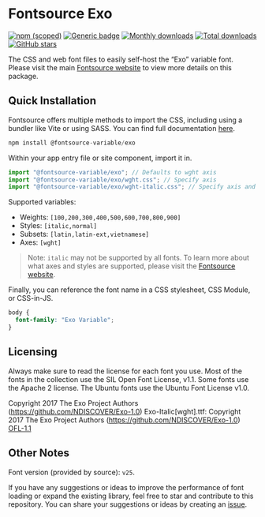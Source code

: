 # Fontsource Exo

[![npm (scoped)](https://img.shields.io/npm/v/@fontsource-variable/exo?color=brightgreen)](https://www.npmjs.com/package/@fontsource-variable/exo) [![Generic badge](https://img.shields.io/badge/fontsource-passing-brightgreen)](https://github.com/fontsource/fontsource) [![Monthly downloads](https://badgen.net/npm/dm/@fontsource-variable/exo)](https://github.com/fontsource/fontsource) [![Total downloads](https://badgen.net/npm/dt/@fontsource-variable/exo)](https://github.com/fontsource/fontsource) [![GitHub stars](https://img.shields.io/github/stars/fontsource/fontsource.svg?style=social&label=Star)](https://github.com/fontsource/fontsource/stargazers)

The CSS and web font files to easily self-host the “Exo” variable font. Please visit the main [Fontsource website](https://fontsource.org/fonts/exo) to view more details on this package.

## Quick Installation

Fontsource offers multiple methods to import the CSS, including using a bundler like Vite or using SASS. You can find full documentation [here](https://fontsource.org/docs/getting-started/introduction).

```javascript
npm install @fontsource-variable/exo
```

Within your app entry file or site component, import it in.

```javascript
import "@fontsource-variable/exo"; // Defaults to wght axis
import "@fontsource-variable/exo/wght.css"; // Specify axis
import "@fontsource-variable/exo/wght-italic.css"; // Specify axis and style
```

Supported variables:
- Weights: `[100,200,300,400,500,600,700,800,900]`
- Styles: `[italic,normal]`
- Subsets: `[latin,latin-ext,vietnamese]`
- Axes: `[wght]`

> Note: `italic` may not be supported by all fonts. To learn more about what axes and styles are supported, please visit the [Fontsource website](https://fontsource.org/fonts/exo).

Finally, you can reference the font name in a CSS stylesheet, CSS Module, or CSS-in-JS.

```css
body {
  font-family: "Exo Variable";
}
```

## Licensing
Always make sure to read the license for each font you use. Most of the fonts in the collection use the SIL Open Font License, v1.1. Some fonts use the Apache 2 license. The Ubuntu fonts use the Ubuntu Font License v1.0.

Copyright 2017 The Exo Project Authors (https://github.com/NDISCOVER/Exo-1.0) Exo-Italic[wght].ttf: Copyright 2017 The Exo Project Authors (https://github.com/NDISCOVER/Exo-1.0)
[OFL-1.1](https://openfontlicense.org)

## Other Notes
Font version (provided by source): `v25`.

If you have any suggestions or ideas to improve the performance of font loading or expand the existing library, feel free to star and contribute to this repository. You can share your suggestions or ideas by creating an [issue](https://github.com/fontsource/fontsource/issues).
